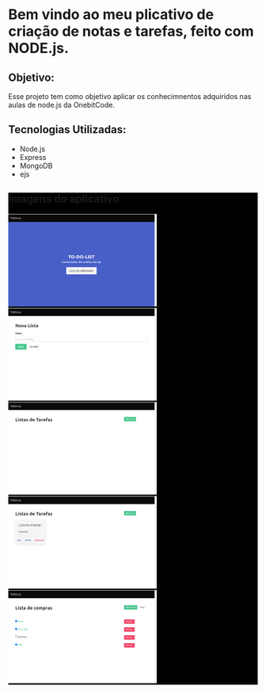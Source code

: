 <h1>Bem vindo ao meu plicativo de criação de notas e tarefas, feito com NODE.js.</h1>

<section>
    <h2>Objetivo:</h2>
        <p>Esse projeto tem como objetivo aplicar os conhecimnentos adquiridos nas aulas de node.js da OnebitCode.</p>
</section>

<section>
    <h2>Tecnologias Utilizadas:</h2>
        <ul>
            <li>Node.js</li>
            <li>Express</li>
            <li>MongoDB</li>
            <li>ejs</li>
        </ul>
</section>   

<section style="background: black">
    <h2>Imagens do aplicativo</h2>
    <img width="300px" alt="tela home" src="./images/home.png" />
    <img width="300px" alt="nova lista" src="./images/nova-lista.png" />
    <img width="300px" alt="lista sem novas listas de tarefas" src="./images/lista-sem-listas.png" />
    <img width="300px" alt="lista com outras listas de tarefas" src="./images/lista-com-listas.png" />
    <img width="300px" alt="tela com as tarefas" src="./images/lista-tarefas.png" />
</section>